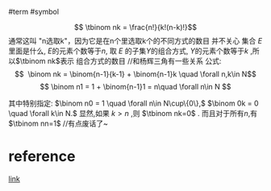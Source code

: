 #term #symbol 


$$ \tbinom nk = \frac{n!}{k!(n-k)!}$$
通常这叫 "n选取k"，因为它是在n个里选取k个的不同方式的数目
并不关心 集合 $E$ 里面是什么, $E$的元素个数等于$n$, 取 $E$ 的子集$Y$的组合方式, $Y$的元素个数等于$k$ ,所以$\tbinom nk$表示 组合方式的数目
//和杨辉三角有一些关系
公式:
$$  \binom nk = \binom{n-1}{k-1} + \binom{n-1}k \quad \forall n,k\in N$$
$$  \binom n1 = 1 + \binom{n-1}1 = n\quad \forall n\in N $$

其中特别指定:
$\binom n0 = 1 \quad \forall n\in N\cup\{0\},$
$\binom 0k = 0 \quad \forall k\in N.$
显然,如果 $k>n$ ,则 $\tbinom nk=0$ .
而且对于所有$n$,有 $\tbinom nn=1$ //有点废话了~

# reference
[link](https://www.shuxuele.com/algebra/binomial-theorem.html)